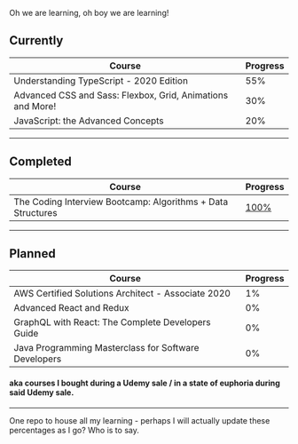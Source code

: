 Oh we are learning, oh boy we are learning!

## Currently
| Course | Progress |
| ------ | -------- |
| Understanding TypeScript - 2020 Edition | 55% |
| Advanced CSS and Sass: Flexbox, Grid, Animations and More! | 30% |
| JavaScript: the Advanced Concepts | 20% |
---
## Completed
| Course | Progress |
| ------ | -------- |
| The Coding Interview Bootcamp: Algorithms + Data Structures | [100%](https://udemy-certificate.s3.amazonaws.com/image/UC-1d4ac6a1-9075-4ab6-843e-a1addbed51a8.jpg?v=1597066218000) |
---
## Planned
| Course | Progress |
| ------ | -------- |
| AWS Certified Solutions Architect - Associate 2020 | 1% |
| Advanced React and Redux | 0% |
| GraphQL with React: The Complete Developers Guide | 0% |
| Java Programming Masterclass for Software Developers | 0% |

#### aka courses I bought during a Udemy sale / in a state of euphoria during said Udemy sale.
---

One repo to house all my learning - perhaps I will actually update these percentages as I go? Who is to say.
